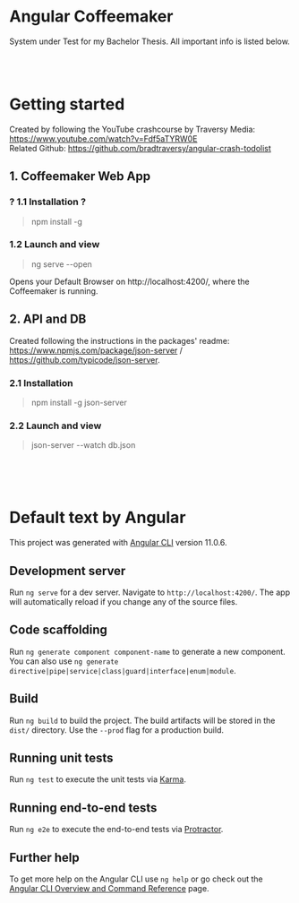 # Angular Coffeemaker

System under Test for my Bachelor Thesis. All important info is listed below.  

<br/>
<br/>

# Getting started 

Created by following the YouTube crashcourse by Traversy Media: https://www.youtube.com/watch?v=Fdf5aTYRW0E  
Related Github: https://github.com/bradtraversy/angular-crash-todolist

## 1. Coffeemaker Web App 

### ? 1.1 Installation ?

> npm install -g

### 1.2 Launch and view

> ng serve --open  

Opens your Default Browser on http://localhost:4200/, where the Coffeemaker is running.  

## 2. API and DB

Created following the instructions in the packages' readme:  
https://www.npmjs.com/package/json-server / https://github.com/typicode/json-server.

### 2.1 Installation

> npm install -g json-server

### 2.2 Launch and view

> json-server --watch db.json

<br/>
<br/>
<br/>

# Default text by Angular

This project was generated with [Angular CLI](https://github.com/angular/angular-cli) version 11.0.6.

## Development server

Run `ng serve` for a dev server. Navigate to `http://localhost:4200/`. The app will automatically reload if you change any of the source files.

## Code scaffolding

Run `ng generate component component-name` to generate a new component. You can also use `ng generate directive|pipe|service|class|guard|interface|enum|module`.

## Build

Run `ng build` to build the project. The build artifacts will be stored in the `dist/` directory. Use the `--prod` flag for a production build.

## Running unit tests

Run `ng test` to execute the unit tests via [Karma](https://karma-runner.github.io).

## Running end-to-end tests

Run `ng e2e` to execute the end-to-end tests via [Protractor](http://www.protractortest.org/).

## Further help

To get more help on the Angular CLI use `ng help` or go check out the [Angular CLI Overview and Command Reference](https://angular.io/cli) page.

